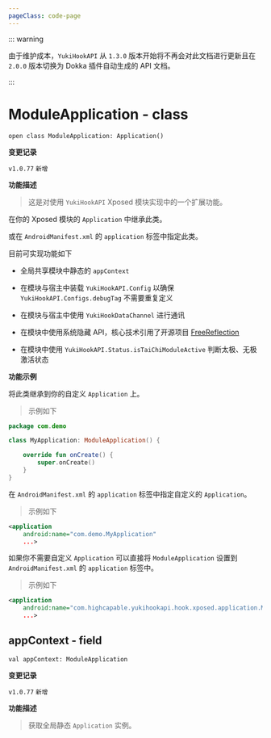 ```yaml
---
pageClass: code-page
---
```


::: warning

由于维护成本，`YukiHookAPI` 从 `1.3.0` 版本开始将不再会对此文档进行更新且在 `2.0.0` 版本切换为 Dokka 插件自动生成的 API 文档。

:::

# ModuleApplication <span class="symbol">- class</span>

```kotlin:no-line-numbers
open class ModuleApplication: Application()
```

**变更记录**

`v1.0.77` `新增`

**功能描述**

> 这是对使用 `YukiHookAPI` Xposed 模块实现中的一个扩展功能。

在你的 Xposed 模块的 `Application` 中继承此类。

或在 `AndroidManifest.xml` 的 `application` 标签中指定此类。

目前可实现功能如下

- 全局共享模块中静态的 `appContext`

- 在模块与宿主中装载 `YukiHookAPI.Config` 以确保 `YukiHookAPI.Configs.debugTag` 不需要重复定义

- 在模块与宿主中使用 `YukiHookDataChannel` 进行通讯

- 在模块中使用系统隐藏 API，核心技术引用了开源项目 [FreeReflection](https://github.com/tiann/FreeReflection)

- 在模块中使用 `YukiHookAPI.Status.isTaiChiModuleActive` 判断太极、无极激活状态

**功能示例**

将此类继承到你的自定义 `Application` 上。

> 示例如下

```kotlin
package com.demo

class MyApplication: ModuleApplication() {

    override fun onCreate() {
        super.onCreate()
    }
}
```

在 `AndroidManifest.xml` 的 `application` 标签中指定自定义的 `Application`。

> 示例如下

```xml
<application
    android:name="com.demo.MyApplication"
    ...>
```

如果你不需要自定义 `Application` 可以直接将 `ModuleApplication` 设置到 `AndroidManifest.xml` 的 `application` 标签中。

> 示例如下

```xml
<application
    android:name="com.highcapable.yukihookapi.hook.xposed.application.ModuleApplication"
    ...>
```

## appContext <span class="symbol">- field</span>

```kotlin:no-line-numbers
val appContext: ModuleApplication
```

**变更记录**

`v1.0.77` `新增`

**功能描述**

> 获取全局静态 `Application` 实例。